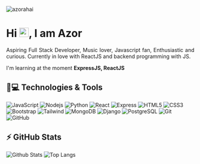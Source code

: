 <p align="left"><img src="https://komarev.com/ghpvc/?username=azorahai19" alt="azorahai" /></p>


<h1 align = "justify"> Hi <img src="https://media.giphy.com/media/hvRJCLFzcasrR4ia7z/giphy.gif" width="25px">, I am Azor</h1>
<p align = "justify"> Aspiring Full Stack Developer, Music  lover, Javascript  fan, Enthusiastic and  curious. Currently in love with ReactJS and backend programming with JS.</p>


I'm learning at the moment **ExpressJS, ReactJS**


## 🚀💻 Technologies & Tools

![JavaScript](https://img.shields.io/badge/-JavaScript-black?style=flat-square&logo=javascript)
![Nodejs](https://img.shields.io/badge/-Nodejs-black?style=flat-square&logo=Node.js)
![Python](https://img.shields.io/badge/-Python-black?style=flat-square&logo=Python)
![React](https://img.shields.io/badge/-React-black?style=flat-square&logo=react)
![Express](https://img.shields.io/badge/-Express-black?style=flat-square&logo=express)
![HTML5](https://img.shields.io/badge/-HTML5-E34F26?style=flat-square&logo=html5&logoColor=white)
![CSS3](https://img.shields.io/badge/-CSS3-1572B6?style=flat-square&logo=css3)
![Bootstrap](https://img.shields.io/badge/-Bootstrap-563D7C?style=flat-square&logo=bootstrap)
![Tailwind](https://img.shields.io/badge/-Tailwind-black?style=flat-square&logo=tailwindcss)
![MongoDB](https://img.shields.io/badge/-MongoDB-black?style=flat-square&logo=mongodb)
![Django](https://img.shields.io/badge/-Django-005500?style=flat-square&logo=django)
![PostgreSQL](https://img.shields.io/badge/-PostgreSQL-336791?style=flat-square&logo=postgresql)
![Git](https://img.shields.io/badge/-Git-black?style=flat-square&logo=git)
![GitHub](https://img.shields.io/badge/-GitHub-181717?style=flat-square&logo=github)



## ⚡ GitHub Stats

![Github Stats](https://github-readme-stats.vercel.app/api?username=azorahai19&show_icons=true&count_private=true&show_icons=true&include_all_commits=true)
![Top Langs](https://github-readme-stats.vercel.app/api/top-langs/?username=azorahai19&hide=TeX&layout=compact)

